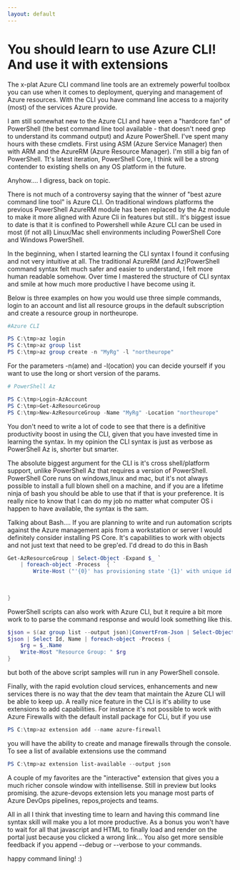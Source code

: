 ```yaml
---
layout: default
---
```


# You should learn to use Azure CLI! And use it with extensions 
The x-plat Azure CLI command line tools are an extremely powerful toolbox you can use when it comes to deployment, querying and management of Azure resources. With the CLI you have command line access to a majority (most) of the services Azure provide. 

I am still somewhat new to the Azure CLI and have veen a "hardcore fan" of PowerShell (the best command line tool available - that doesn't need grep to understand its command output) and Azure PowerShell. I've spent many hours with these cmdlets. First using ASM (Azure Service Manager) then with ARM and the AzureRM (Azure Resource Manager). I'm still a big fan of PowerShell. Tt's latest iteration, PowerShell Core, I think will be a strong contender to existing shells on any OS platform in the future.

Anyhow.... I digress, back on topic.

There is not much of a controversy saying that the winner of "best azure command line tool" is Azure CLI. 
On traditional windows platforms the previous PowerShell AzureRM module has been replaced by the Az module to make it more aligned with Azure Cli in features but still.. 
It's biggest issue to date is that it is confined to Powershell while Azure CLI can be used in most (if not all) Linux/Mac shell environments including PowerShell Core and Windows PowerShell. 

In the beginning, when I started learning the CLI syntax I found it confusing and not very intuitive at all. The traditional AzureRM (and Az)PowerShell command syntax felt much safer and easier to understand, I felt more human readable somehow. Over time I mastered the structure of CLI syntax and smile at how much more productive I have become using it.

Below is three examples on how you would use three simple commands, login to an account and list all resource groups in the default subscription and create a resource group in northeurope.


```powershell
#Azure CLI

PS C:\tmp>az login
PS C:\tmp>az group list
PS C:\tmp>az group create -n "MyRg" -l "northeurope"
```
For the parameters -n(ame) and -l(ocation) you can decide yourself if you want to use the long or short version of the params.

```powershell
# PowerShell Az

PS C:\tmp>Login-AzAccount
PS C:\tmp>Get-AzResourceGroup
PS C:\tmp>New-AzResourceGroup -Name "MyRg" -Location "northeurope"
```

You don't need to write a lot of code to see that there is a definitive productivity boost in using the CLI, given that you have invested time in learning the syntax. In my opinion the CLI syntax is just as verbose as PowerShell Az is, shorter but smarter.

The absolute biggest argument for the CLI is it's cross shell/platform support, unlike PowerShell Az that requires a version of PowerShell. PowerShell Core runs on windows,linux and mac, but it's not always possible to install a full blown shell on a machine, and if you are a lifetime ninja of bash you should be able to use that if that is your preference. It is really nice to know that I can do my job no matter what computer OS i happen to have available, the syntax is the sam.

Talking about Bash.... If you are planning to write and run automation scripts against the Azure management apis from a workstation or server I would definitely consider installing PS Core. It's capabilities to work with objects and not just text that need to be grep'ed. I'd dread to do this in Bash

```powershell
Get-AzResourceGroup | Select-Object -Expand $_ `
    | foreach-object -Process  { `
        Write-Host ("'{0}' has provisioning state '{1}' with unique id '{2}'" -f  `
                                                                        $_.ResourceGroupName, `
                                                                        $_.ProvisioningState, `
                                                                        $_.ResourceId )
}
```

PowerShell scripts can also work with Azure CLI, but it require a bit more work to to parse the command response and would look something like this.

```powershell
$json = $(az group list --output json)|ConvertFrom-Json | Select-Object -Expand $_
$json | Select Id, Name | foreach-object -Process {
    $rg = $_.Name
    Write-Host "Resource Group: " $rg 
}
```
but both of the above script samples will run in any PowerShell console.


Finally, with the rapid evolution cloud services, enhancements and new services there is no way that the dev team that maintain the Azure CLI will be able to keep up. A really nice feature in the CLI is it's ability to use extensions to add capabilities. For instance it's not possible to work with Azure Firewalls with the default install package for CLi, but if you  use 

```powershell
PS C:\tmp>az extension add --name azure-firewall
```
you will have the ability to create and manage firewalls through the console. To see a list of available extensions use the command 

```powershell
PS C:\tmp>az extension list-available --output json
```
A couple of my favorites are the "interactive" extension that gives you a much richer console window with intellisense. Still in preview but looks promising. the azure-devops extension lets you manage most parts of Azure DevOps pipelines, repos,projects and teams. 

All in all I think that investing time to learn and having this command line syntax skill will make you a lot more productive. As a bonus you won't have to wait for all that javascript and HTML to finally load and render on the portal just because you clicked a wrong link... You also get more sensible feedback if you append --debug or --verbose to your commands. 

happy command lining! :)


